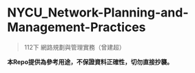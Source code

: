 # NYCU_Network-Planning-and-Management-Practices
> 112下 網路規劃與管理實務（曾建超）

**本Repo提供為參考用途，不保證資料正確性，切勿直接抄襲。**
